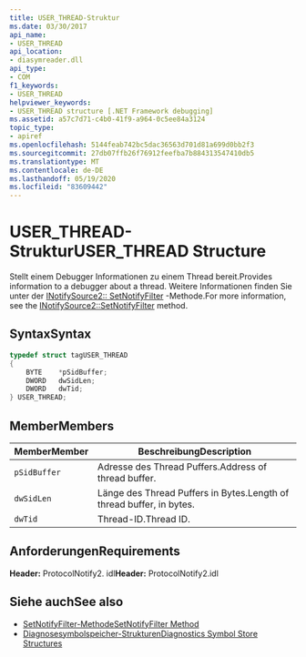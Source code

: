 ```yaml
---
title: USER_THREAD-Struktur
ms.date: 03/30/2017
api_name:
- USER_THREAD
api_location:
- diasymreader.dll
api_type:
- COM
f1_keywords:
- USER_THREAD
helpviewer_keywords:
- USER_THREAD structure [.NET Framework debugging]
ms.assetid: a57c7d71-c4b0-41f9-a964-0c5ee84a3124
topic_type:
- apiref
ms.openlocfilehash: 5144feab742bc5dac36563d701d81a699d0bb2f3
ms.sourcegitcommit: 27db07ffb26f76912feefba7b884313547410db5
ms.translationtype: MT
ms.contentlocale: de-DE
ms.lasthandoff: 05/19/2020
ms.locfileid: "83609442"
---
```

# <a name="user_thread-structure"></a><span data-ttu-id="af223-102">USER_THREAD-Struktur</span><span class="sxs-lookup"><span data-stu-id="af223-102">USER_THREAD Structure</span></span>
<span data-ttu-id="af223-103">Stellt einem Debugger Informationen zu einem Thread bereit.</span><span class="sxs-lookup"><span data-stu-id="af223-103">Provides information to a debugger about a thread.</span></span> <span data-ttu-id="af223-104">Weitere Informationen finden Sie unter der [INotifySource2:: SetNotifyFilter](inotifysource2-setnotifyfilter-method.md) -Methode.</span><span class="sxs-lookup"><span data-stu-id="af223-104">For more information, see the [INotifySource2::SetNotifyFilter](inotifysource2-setnotifyfilter-method.md) method.</span></span>  
  
## <a name="syntax"></a><span data-ttu-id="af223-105">Syntax</span><span class="sxs-lookup"><span data-stu-id="af223-105">Syntax</span></span>  
  
```cpp  
typedef struct tagUSER_THREAD  
{  
    BYTE    *pSidBuffer;  
    DWORD   dwSidLen;  
    DWORD   dwTid;  
} USER_THREAD;  
```  
  
## <a name="members"></a><span data-ttu-id="af223-106">Member</span><span class="sxs-lookup"><span data-stu-id="af223-106">Members</span></span>  
  
|<span data-ttu-id="af223-107">Member</span><span class="sxs-lookup"><span data-stu-id="af223-107">Member</span></span>|<span data-ttu-id="af223-108">Beschreibung</span><span class="sxs-lookup"><span data-stu-id="af223-108">Description</span></span>|  
|------------|-----------------|  
|`pSidBuffer`|<span data-ttu-id="af223-109">Adresse des Thread Puffers.</span><span class="sxs-lookup"><span data-stu-id="af223-109">Address of thread buffer.</span></span>|  
|`dwSidLen`|<span data-ttu-id="af223-110">Länge des Thread Puffers in Bytes.</span><span class="sxs-lookup"><span data-stu-id="af223-110">Length of thread buffer, in bytes.</span></span>|  
|`dwTid`|<span data-ttu-id="af223-111">Thread-ID.</span><span class="sxs-lookup"><span data-stu-id="af223-111">Thread ID.</span></span>|  
  
## <a name="requirements"></a><span data-ttu-id="af223-112">Anforderungen</span><span class="sxs-lookup"><span data-stu-id="af223-112">Requirements</span></span>  
 <span data-ttu-id="af223-113">**Header:** ProtocolNotify2. idl</span><span class="sxs-lookup"><span data-stu-id="af223-113">**Header:** ProtocolNotify2.idl</span></span>  
  
## <a name="see-also"></a><span data-ttu-id="af223-114">Siehe auch</span><span class="sxs-lookup"><span data-stu-id="af223-114">See also</span></span>

- [<span data-ttu-id="af223-115">SetNotifyFilter-Methode</span><span class="sxs-lookup"><span data-stu-id="af223-115">SetNotifyFilter Method</span></span>](inotifysource2-setnotifyfilter-method.md)
- [<span data-ttu-id="af223-116">Diagnosesymbolspeicher-Strukturen</span><span class="sxs-lookup"><span data-stu-id="af223-116">Diagnostics Symbol Store Structures</span></span>](diagnostics-symbol-store-structures.md)
